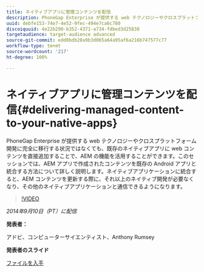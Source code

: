 ```yaml
---
title: ネイティブアプリに管理コンテンツを配信
description: PhoneGap Enterprise が提供する web テクノロジーやクロスプラットフォーム開発に完全に移行する状況ではなくても、既存のネイティブアプリに web コンテンツを直接追加することで、AEM の機能を活用することができます。このセッションでは、AEM アプリで作成されたコンテンツを既存の Android アプリと統合する方法について詳しく説明します。ネイティブアプリケーションに統合すると、AEM コンテンツを更新する際に、それ以上のネイティブ開発が必要なくなり、その他のネイティブアプリケーションと通信できるようになります。
uuid: debfe153-74e7-4e52-9fec-494e7ca6c780
discoiquuid: 4e22b290-b352-4371-a734-fdbed3d25838
targetaudience: target-audience advanced
source-git-commit: edd0bdb28a9b3d065a64a95af6a216b747577c77
workflow-type: tm+mt
source-wordcount: '217'
ht-degree: 100%

---
```


# ネイティブアプリに管理コンテンツを配信{#delivering-managed-content-to-your-native-apps}

PhoneGap Enterprise が提供する web テクノロジーやクロスプラットフォーム開発に完全に移行する状況ではなくても、既存のネイティブアプリに web コンテンツを直接追加することで、AEM の機能を活用することができます。このセッションでは、AEM アプリで作成されたコンテンツを既存の Android アプリと統合する方法について詳しく説明します。ネイティブアプリケーションに統合すると、AEM コンテンツを更新する際に、それ以上のネイティブ開発が必要なくなり、その他のネイティブアプリケーションと通信できるようになります。

>[!VIDEO](https://video.tv.adobe.com/v/19467/?quality=9)

*2014年9月10日（PT）に配信*

**発表者：**

アドビ、コンピューターサイエンティスト、Anthony Rumsey

**発表者のスライド**

[ファイルを入手](assets/9-10-2014-delivering-managed-content-to-your-native-apps.pdf)
<!--
[Get back to the Overview](https://helpx.adobe.com/experience-manager/kt/eseminars/gems/aem-index.html)
-->
